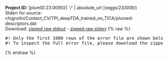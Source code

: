 **Project ID:** [plumID:23.009]({{ '/' | absolute_url }}eggs/23/009/)  
Stderr for source:  chignolin/Contact_CV/TPI_deepTDA_trained_on_TICA/plumed-descriptors.dat   
Download: [zipped raw stdout](plumed-descriptors.dat.plumed.stdout.txt.zip) - [zipped raw stderr](plumed-descriptors.dat.plumed.stderr.txt.zip) 
{% raw %}
<pre>
#! Only the first 1000 rows of the error file are shown below
#! To inspect the full error file, please download the zipped raw stderr file above
</pre>
{% endraw %}
